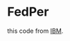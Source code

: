 # FedPer
this code from [IBM](https://drive.google.com/drive/folders/1wj-LiWYrpSG2dFhaz5wJ8T4ItIpxhN2l).
